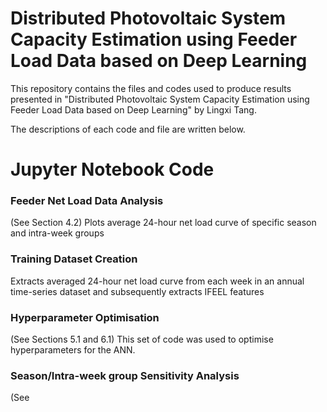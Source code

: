 # Distributed Photovoltaic System Capacity Estimation using Feeder Load Data based on Deep Learning

This repository contains the files and codes used to produce results presented in "Distributed Photovoltaic System Capacity Estimation using Feeder Load Data based on Deep Learning" by Lingxi Tang.

The descriptions of each code and file are written below. 


# Jupyter Notebook Code

### Feeder Net Load Data Analysis
(See Section 4.2) Plots average 24-hour net load curve of specific season and intra-week groups

### Training Dataset Creation
Extracts averaged 24-hour net load curve from each week in an annual time-series dataset and subsequently extracts IFEEL features

### Hyperparameter Optimisation
(See Sections 5.1 and 6.1) This set of code was used to optimise hyperparameters for the ANN. 

### Season/Intra-week group Sensitivity Analysis
(See


